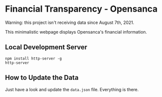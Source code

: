 # Financial Transparency - Opensanca

Warning: this project isn't receiving data since August 7th, 2021.

This minimalistic webpage displays Opensanca's financial information.

## Local Development Server

```
npm install http-server -g
http-server
```

## How to Update the Data

Just have a look and update the `data.json` file. Everything is there.
